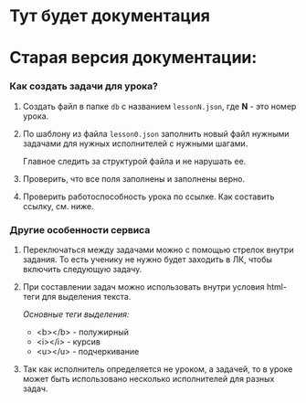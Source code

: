 # Тут будет документация

# Старая версия документации:

### Как создать задачи для урока?

1. Создать файл в папке `db` с названием `lessonN.json`, где **N** - это номер урока.
2. По шаблону из файла `lesson0.json` заполнить новый файл нужными задачами для нужных исполнителей с нужными шагами.

   Главное следить за структурой файла и не нарушать ее.

3. Проверить, что все поля заполнены и заполнены верно.
4. Проверить работоспособность урока по ссылке. Как составить ссылку, см. ниже.

### Другие особенности сервиса

1. Переключаться между задачами можно с помощью стрелок внутри задания. То есть ученику не нужно будет заходить в ЛК, чтобы включить следующую задачу.
2. При составлении задач можно использовать внутри условия html-теги для выделения текста.

   _Основные теги выделения:_

   - \<b\>\<\/b\> - полужирный
   - \<i\>\<\/i\> - курсив
   - \<u\>\<\/u\> - подчеркивание

3. Так как исполнитель определяется не уроком, а задачей, то в уроке может быть использовано несколько исполнителей для разных задач.